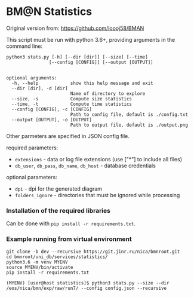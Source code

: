 # BM@N Statistics

Original version from: https://github.com/loooj58/BMAN

This script must be run with python 3.6+, providing arguments in the command line:

```
python3 stats.py [-h] [--dir [dir]] [--size] [--time]
                [--config [CONFIG]] [--output [OUTPUT]]


optional arguments:
  -h, --help            show this help message and exit
  --dir [dir], -d [dir]
                        Name of directory to explore
  --size, -s            Compute size statistics
  --time, -t            Compute time statistics
  --config [CONFIG], -c [CONFIG]
                        Path to config file, default is ./config.txt
  --output [OUTPUT], -o [OUTPUT]
                        Path to output file, default is ./output.png
```

Other parmeters are specified in JSON config file.

required parameters:
* `extensions` - data or log file extensions (use ["*"] to include all files)
* `db_user`, `db_pass`, `db_name`, `db_host` - database credentials

optional parameters:
* `dpi` - dpi for the generated diagram
* `folders_ignore` - directories that must be ignored while processing

### Installation of the required libraries

Can be done with `pip install -r requirements.txt`.

### Example running from virtual environment

```
git clone -b dev --recursive https://git.jinr.ru/nica/bmnroot.git
cd bmnroot/uni_db/services/statistics/
python3.6 -m venv MYENV
source MYENV/bin/activate
pip install -r requirements.txt

(MYENV) [user@host statistics]$ python3 stats.py --size --dir /eos/nica/bmn/exp/raw/run7/ --config config.json --recursive
```
